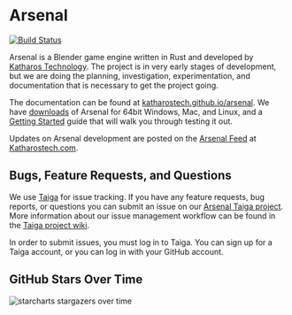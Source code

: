 # Arsenal
[![Build Status][build_status_img]][build_status_lnk]

[build_status_img]: https://cloud.drone.io/api/badges/katharostech/arsenal/status.svg 
[build_status_lnk]: https://cloud.drone.io/katharostech/arsenal

Arsenal is a Blender game engine written in Rust and developed by [Katharos Technology][Katharostech.com]. The project is in very early stages of development, but we are doing the planning, investigation, experimentation, and documentation that is necessary to get the project going.

The documentation can be found at [katharostech.github.io/arsenal](https://katharostech.github.io/arsenal). We have [downloads](https://github.com/katharostech/arsenal/releases) of Arsenal for 64bit Windows, Mac, and Linux, and a [Getting Started](https://katharostech.github.io/arsenal/getting-started.html) guide that will walk you through testing it out.

Updates on Arsenal development are posted on the [Arsenal Feed][arsenal_feed] at [Katharostech.com].

[arsenal_feed]: https://katharostech.com/tag/arsenal
[Katharostech.com]: https://katharostech.com

## Bugs, Feature Requests, and Questions

We use [Taiga] for issue tracking. If you have any feature requests, bug reports, or questions you can submit an issue on our [Arsenal Taiga project][project]. More information about our issue management workflow can be found in the [Taiga project wiki][wiki].

In order to submit issues, you must log in to Taiga. You can sign up for a Taiga account, or you can log in with your GitHub account.

[Taiga]: https://taiga.io/
[project]: https://tree.taiga.io/project/zicklag-arsenal/issues
[wiki]: https://tree.taiga.io/project/zicklag-arsenal/wiki/home

## GitHub Stars Over Time

![starcharts stargazers over time](https://starchart.cc/katharostech/arsenal.svg)
